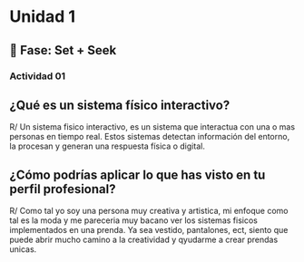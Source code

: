 # Unidad 1

## 🔎 Fase: Set + Seek
### Actividad 01  

## ¿Qué es un sistema físico interactivo?  
R/ Un sistema fisico interactivo, es un sistema que interactua con una o mas personas en tiempo real. Estos sistemas detectan información del entorno, la procesan y generan una respuesta física o digital.

## ¿Cómo podrías aplicar lo que has visto en tu perfil profesional? 
R/ Como tal yo soy una persona muy creativa y artistica, mi enfoque como tal es la moda y me pareceria muy bacano ver los sistemas fisicos implementados en una prenda. Ya sea vestido, pantalones, ect, siento que puede abrir mucho camino a la creatividad y qyudarme a crear prendas unicas.
